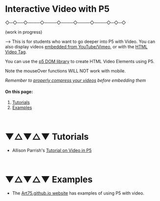 # Interactive Video with P5


 ◇─◇──◇────◇────◇────◇────◇────◇─◇─◇
<br>

(work in progress)

--> This is for students who want to go deeper into P5 with Video. You can also display videos [embedded from YouTube/Vimeo](../03g_embeddingVideo_vimeoYouTube), or with the [HTML Video Tag](../03h_HTML5-video-tag).

You can use the [p5 DOM library](../05f_p5_6_workingWithDOM/) to create HTML Video Elements using P5.

Note the mouseOver functions WILL NOT work with mobile.

*Remember to [properly compress your videos](../../03h_HTML5-video-tag) before embedding them*


#### **On this page:**
1. [Tutorials](#-tutorials)
2. [Examples](#-examples)


<br>

# ▼△▼△▼ Tutorials

* Allison Parrish's [Tutorial on Video in P5](https://creative-coding.decontextualize.com/video/)

<br>

# ▼△▼△▼ Examples

* The [Art75.github.io website](https://art75.github.io/) has examples of using P5 with video.
